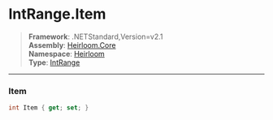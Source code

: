 # IntRange.Item

> **Framework**: .NETStandard,Version=v2.1  
> **Assembly**: [Heirloom.Core][0]  
> **Namespace**: [Heirloom][0]  
> **Type**: [IntRange][1]  

--------------------------------------------------------------------------------

### Item

```cs
int Item { get; set; }
```

[0]: ../Heirloom.Core.md
[1]: Heirloom.IntRange.md
